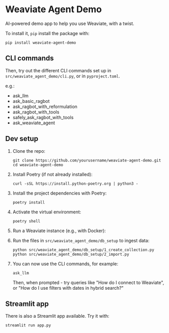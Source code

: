 # Weaviate Agent Demo

AI-powered demo app to help you use Weaviate, with a twist.

To install it, `pip` install the package with:

```shell
pip install weaviate-agent-demo
```

## CLI commands

Then, try out the different CLI commands set up in `src/weaviate_agent_demo/cli.py`, or in `pyproject.toml`.

e.g.:
- ask_llm
- ask_basic_ragbot
- ask_ragbot_with_reformulation
- ask_ragbot_with_tools
- safely_ask_ragbot_with_tools
- ask_weaviate_agent

## Dev setup

1. Clone the repo:
   ```shell
   git clone https://github.com/yourusername/weaviate-agent-demo.git
   cd weaviate-agent-demo
   ```

2. Install Poetry (if not already installed):
   ```shell
   curl -sSL https://install.python-poetry.org | python3 -
   ```

3. Install the project dependencies with Poetry:
   ```shell
   poetry install
   ```

4. Activate the virtual environment:
   ```shell
   poetry shell
   ```

5. Run a Weaviate instance (e.g., with Docker):

6. Run the files in `src/weaviate_agent_demo/db_setup` to ingest data:
   ```shell
   python src/weaviate_agent_demo/db_setup/1_create_collection.py
   python src/weaviate_agent_demo/db_setup/2_import.py
   ```

7. You can now use the CLI commands, for example:
   ```shell
   ask_llm
   ```

   Then, when prompted - try queries like "How do I connect to Weaviate", or "How do I use filters with dates in hybrid search?"

## Streamlit app

There is also a Streamlit app available. Try it with:

```shell
streamlit run app.py
```
